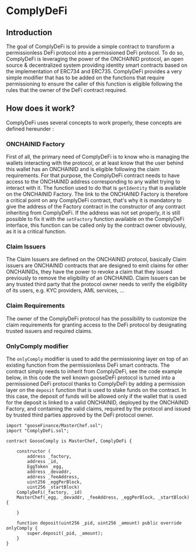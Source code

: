 # ComplyDeFi 
## Introduction 
The goal of ComplyDeFi is to provide a simple contract to transform a permissionless DeFi protocol into a 
permissioned DeFi protocol. To do so, ComplyDeFi is leveraging the power of the ONCHAINID protocol, an open source & 
decentralized system providing identity smart contracts based on the implementation of ERC734 and ERC735. ComplyDeFi 
provides a very simple modifier that has to be added on the functions that require permissioning to ensure the 
caller of this function is eligible following the rules that the owner of the DeFi contract required. 

## How does it work? 
ComplyDeFi uses several concepts to work properly, these concepts are defined hereunder :

### ONCHAINID Factory
First of all, the primary need of ComplyDeFi is to know who is managing the wallets interacting with the protocol, 
or at least know that the user behind this wallet has an ONCHAINID and is eligible following the claim requirements. 
For that purpose, the ComplyDeFi contract needs to have access to the ONCHAINID address corresponding to any wallet 
trying to interact with it. The function used to do that is `getIdentity` that is available on the ONCHAINID Factory.
The link to the ONCHAINID Factory is therefore a critical point on any ComplyDeFi contract, that's why it is 
mandatory to give the address of the Factory contract in the constructor of any contract inheriting from ComplyDeFi. 
If the address was not set properly, it is still possible to fix it with the `setFactory` function available on the 
ComplyDeFi interface, this function can be called only by the contract owner obviously, as it is a critical function. 

### Claim Issuers
The Claim Issuers are defined on the ONCHAINID protocol, basically Claim issuers are ONCHAINID contracts that are designed to emit claims for other ONCHAINIDs, they have the power to revoke a claim that they issued previously to remove the eligibility of an ONCHAINID. Claim Issuers can be any trusted third party that the protocol owner needs to verify the eligibility of its users, e.g. KYC providers, AML services, ...

### Claim Requirements
The owner of the ComplyDeFi protocol has the possibility to customize the claim requirements for granting access to the DeFi protocol by designating trusted issuers and required claims.

### OnlyComply modifier
The `onlyComply` modifier is used to add the permissioning layer on top of an existing function from the permissionless DeFi smart contracts. The contract simply needs to inherit from ComplyDeFi, see the code example below, in this code the well known gooseDeFi protocol is turned into a permissioned DeFi protocol thanks to ComplyDeFi by adding a permission layer on the `deposit` function that is used to stake funds on the contract. In this case, the deposit of funds will be allowed only if the wallet that is used for the deposit is linked to a valid ONCHAINID, deployed by the ONCHAINID Factory, and containing the valid claims, required by the protocol and issued by trusted third parties approved by the DeFi protocol owner. 

```
import "gooseFinance/MasterChef.sol";
import "ComplyDeFi.sol";

contract GooseComply is MasterChef, ComplyDeFi {

    constructor (
        address _factory,
        address _id,
        EggToken _egg,
        address _devaddr,
        address _feeAddress,
        uint256 _eggPerBlock,
        uint256 _startBlock)
    ComplyDeFi(_factory, _id)
    MasterChef(_egg, _devaddr, _feeAddress, _eggPerBlock, _startBlock) {

    }
  
    function deposit(uint256 _pid, uint256 _amount) public override onlyComply {
        super.deposit(_pid, _amount);
    }
}
```
